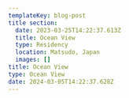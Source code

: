 ```yaml
---
templateKey: blog-post
title section:
  date: 2023-03-25T14:22:37.613Z
  title: Ocean View
  type: Residency
  location: Matsudo, Japan
  images: []
title: Ocean View
type: Ocean View
date: 2024-03-05T14:22:37.628Z
---
```

